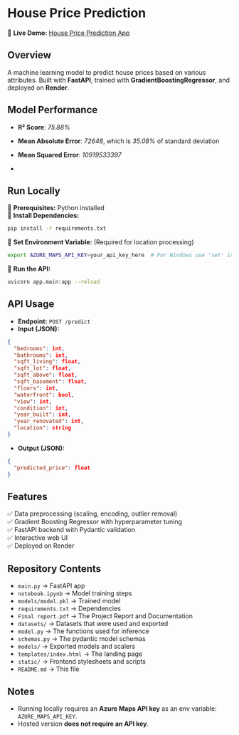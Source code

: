 # House Price Prediction
 
🚀 **Live Demo:** [House Price Prediction App](https://house-price-prediction-4im0.onrender.com/)  

## Overview
A machine learning model to predict house prices based on various attributes. Built with **FastAPI**, trained with **GradientBoostingRegressor**, and deployed on **Render**.

## Model Performance
- **R² Score**: *75.88%*  
- **Mean Absolute Error**: *72648*, which is *35.08%* of standard deviation
- **Mean Squared Error**: *10919533397*  

- 
## Run Locally
🔹 **Prerequisites:** Python installed\
🔹 **Install Dependencies:**

```sh
pip install -r requirements.txt
```
🔹 **Set Environment Variable:** (Required for location processing)

```sh
export AZURE_MAPS_API_KEY=your_api_key_here  # For Windows use 'set' instead of 'export'
```

🔹 **Run the API:**
```sh
uvicorn app.main:app --reload
```

## API Usage
- **Endpoint:** `POST /predict`
- **Input (JSON):**

```json
{
  "bedrooms": int,
  "bathrooms": int,
  "sqft_living": float,
  "sqft_lot": float,
  "sqft_above": float,
  "sqft_basement": float,
  "floors": int,
  "waterfront": bool,
  "view": int,
  "condition": int,
  "year_built": int,
  "year_renovated": int,
  "location": string
}
```

- **Output (JSON):**
```json
{
  "predicted_price": float
}
```

## Features
✅ Data preprocessing (scaling, encoding, outlier removal)  
✅ Gradient Boosting Regressor with hyperparameter tuning  
✅ FastAPI backend with Pydantic validation  
✅ Interactive web UI  
✅ Deployed on Render  

## Repository Contents
- `main.py` → FastAPI app
- `notebook.ipynb` → Model training steps
- `models/model.pkl` → Trained model
- `requirements.txt` → Dependencies
- `Final report.pdf` → The Project Report and Documentation
- `datasets/` → Datasets that were used and exported
- `model.py` → The functions used for inference
- `schemas.py` → The pydantic model schemas
- `models/` → Exported models and scalers
- `templates/index.html` → The landing page
- `static/` → Frontend stylesheets and scripts
- `README.md` → This file

## Notes
- Running locally requires an **Azure Maps API key** as an env variable: `AZURE_MAPS_API_KEY`.
- Hosted version **does not require an API key**.
